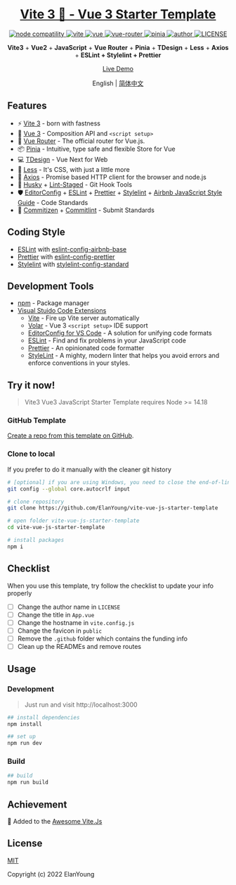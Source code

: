 <h1 align="center"><a href="https://github.com/ElanYoung/vite-vue-js-starter-template" target="_blank">Vite 3 🚀 - Vue 3  Starter Template</a></h1>

<p align="center">
  <a href="https://nodejs.org/en/about/releases/">
    <img src="https://img.shields.io/node/v/vite.svg" alt="node compatility" />
  </a>
  <a href="https://cn.vitejs.dev" rel="nofollow">
    <img src="https://img.shields.io/badge/vite-3.2.3-3963bc.svg" alt="vite" style="max-width:100%;" />
  </a>
  <a href="https://github.com/vuejs/vue">
    <img src="https://img.shields.io/badge/vue-3.2.45-brightgreen.svg" alt="vue" />
  </a>
  <a href="https://github.com/vuejs/router">
    <img src="https://img.shields.io/badge/vue--router-4.1.6-brightgreen.svg" alt="vue-router" />
  </a>
  <a href="https://github.com/vuejs/pinia">
    <img src="https://img.shields.io/badge/pinia-3.0.23-brightgreen.svg" alt="pinia" />
  </a>
  <a href="https://doc.starimmortal.com">
    <img alt="author" src="https://img.shields.io/badge/author-ElanYoung-blue.svg" />
  </a>
  <a href="https://github.com/ElanYoung/vite-vue-js-starter-template/blob/master/LICENSE">
    <img alt="LICENSE" src="https://img.shields.io/github/license/ElanYoung/vite-vue-js-starter-template.svg" />
  </a>
</p>

<p align='center'>
  <b>Vite3</b> + <b>Vue2</b> + <b>JavaScript</b> + <b>Vue Router</b> + <b>Pinia</b> + <b>TDesign</b> + <b>Less</b> + <b>Axios</b> + <b>ESLint + Stylelint + Prettier</b>
</p>

<p align='center'>
  <a href="https://elanyoung.github.io/vite-vue-js-starter-template">Live Demo</a>
</p>

<p align="center">
  <span>English | <a href="./README.zh-CN.md">简体中文</a></span>
</p>

## Features

+ ⚡️ [Vite 3](https://github.com/vitejs/vite) - born with fastness
+ 🖖 [Vue 3](https://github.com/vuejs/core) - Composition API and `<script setup>`
+ 🚦 [Vue Router](https://github.com/vuejs/router) - The official router for Vue.js.
+ 📦 [Pinia](https://github.com/vuejs/pinia) - Intuitive, type safe and flexible Store for Vue
+ 💻 [TDesign](https://github.com/Tencent/tdesign-vue-next) - Vue Next for Web
+ 🎨 [Less](https://github.com/less/less.js) - It's CSS, with just a little more
+ 🔗 [Axios](https://github.com/axios/axios) - Promise based HTTP client for the browser and node.js
+ 🧰 [Husky](https://typicode.github.io/husky/#/) + [Lint-Staged](https://github.com/okonet/lint-staged) - Git Hook Tools
+ 🛡️ [EditorConfig](http://editorconfig.org) + [ESLint](http://eslint.org) + [Prettier](https://prettier.io) + [Stylelint](https://stylelint.io) + [Airbnb JavaScript Style Guide](https://github.com/airbnb/javascript#translation) - Code Standards
+ 🔨 [Commitizen](https://cz-git.qbb.sh/zh) + [Commitlint](https://commitlint.js.org) - Submit Standards

## Coding Style

+ [ESLint](https://eslint.org) with [eslint-config-airbnb-base](https://github.com/airbnb/javascript/tree/master/packages/eslint-config-airbnb-base)
+ [Prettier](https://prettier.io) with [eslint-config-prettier](https://github.com/prettier/eslint-config-prettier)
+ [Stylelint](https://stylelint.io) with [stylelint-config-standard](https://github.com/stylelint/stylelint-config-standard)

## Development Tools

+ [npm](https://www.npmjs.com) - Package manager
+ [Visual Stuido Code Extensions](./.vscode/extensions.json)
  + [Vite](https://marketplace.visualstudio.com/items?itemName=antfu.vite) - Fire up Vite server automatically
  + [Volar](https://marketplace.visualstudio.com/items?itemName=Vue.volar) - Vue 3 `<script setup>` IDE support
  + [EditorConfig for VS Code](https://marketplace.visualstudio.com/items?itemName=EditorConfig.EditorConfig) - A solution for unifying code formats
  + [ESLint](https://marketplace.visualstudio.com/items?itemName=dbaeumer.vscode-eslint) - Find and fix problems in your JavaScript code
  + [Prettier](https://marketplace.visualstudio.com/items?itemName=esbenp.prettier-vscode) - An opinionated code formatter
  + [StyleLint](https://marketplace.visualstudio.com/items?itemName=stylelint.vscode-stylelint) - A mighty, modern linter that helps you avoid errors and enforce conventions in your styles.

## Try it now!

> Vite3 Vue3 JavaScript Starter Template requires Node >= 14.18

### GitHub Template

[Create a repo from this template on GitHub](https://github.com/ElanYoung/vite-vue-js-starter-template/generate).

### Clone to local

If you prefer to do it manually with the cleaner git history

```bash
# [optional] if you are using Windows, you need to close the end-of-line conversion
git config --global core.autocrlf input

# clone repository
git clone https://github.com/ElanYoung/vite-vue-js-starter-template

# open folder vite-vue-js-starter-template
cd vite-vue-js-starter-template

# install packages
npm i
```

## Checklist

When you use this template, try follow the checklist to update your info properly

- [ ] Change the author name in `LICENSE`
- [ ] Change the title in `App.vue`
- [ ] Change the hostname in `vite.config.js`
- [ ] Change the favicon in `public`
- [ ] Remove the `.github` folder which contains the funding info
- [ ] Clean up the READMEs and remove routes

## Usage

### Development

> Just run and visit http://localhost:3000

```bash
## install dependencies
npm install

## set up
npm run dev
```

### Build

```bash
## build
npm run build
```

## Achievement

🎉 Added to the [Awesome Vite.Js](https://github.com/vitejs/awesome-vite#vue-3)

## License

[MIT](http://opensource.org/licenses/MIT)

Copyright (c) 2022 ElanYoung
